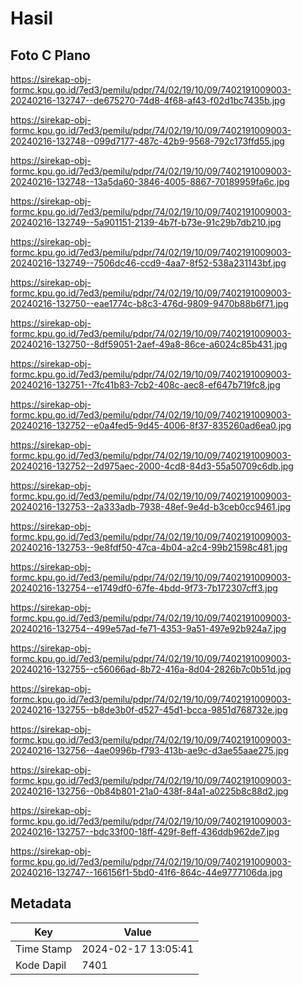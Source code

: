 # Hasil

## Foto C Plano

https://sirekap-obj-formc.kpu.go.id/7ed3/pemilu/pdpr/74/02/19/10/09/7402191009003-20240216-132747--de675270-74d8-4f68-af43-f02d1bc7435b.jpg

https://sirekap-obj-formc.kpu.go.id/7ed3/pemilu/pdpr/74/02/19/10/09/7402191009003-20240216-132748--099d7177-487c-42b9-9568-792c173ffd55.jpg

https://sirekap-obj-formc.kpu.go.id/7ed3/pemilu/pdpr/74/02/19/10/09/7402191009003-20240216-132748--13a5da60-3846-4005-8867-70189959fa6c.jpg

https://sirekap-obj-formc.kpu.go.id/7ed3/pemilu/pdpr/74/02/19/10/09/7402191009003-20240216-132749--5a901151-2139-4b7f-b73e-91c29b7db210.jpg

https://sirekap-obj-formc.kpu.go.id/7ed3/pemilu/pdpr/74/02/19/10/09/7402191009003-20240216-132749--7506dc46-ccd9-4aa7-8f52-538a231143bf.jpg

https://sirekap-obj-formc.kpu.go.id/7ed3/pemilu/pdpr/74/02/19/10/09/7402191009003-20240216-132750--eae1774c-b8c3-476d-9809-9470b88b6f71.jpg

https://sirekap-obj-formc.kpu.go.id/7ed3/pemilu/pdpr/74/02/19/10/09/7402191009003-20240216-132750--8df59051-2aef-49a8-86ce-a6024c85b431.jpg

https://sirekap-obj-formc.kpu.go.id/7ed3/pemilu/pdpr/74/02/19/10/09/7402191009003-20240216-132751--7fc41b83-7cb2-408c-aec8-ef647b719fc8.jpg

https://sirekap-obj-formc.kpu.go.id/7ed3/pemilu/pdpr/74/02/19/10/09/7402191009003-20240216-132752--e0a4fed5-9d45-4006-8f37-835260ad6ea0.jpg

https://sirekap-obj-formc.kpu.go.id/7ed3/pemilu/pdpr/74/02/19/10/09/7402191009003-20240216-132752--2d975aec-2000-4cd8-84d3-55a50709c6db.jpg

https://sirekap-obj-formc.kpu.go.id/7ed3/pemilu/pdpr/74/02/19/10/09/7402191009003-20240216-132753--2a333adb-7938-48ef-9e4d-b3ceb0cc9461.jpg

https://sirekap-obj-formc.kpu.go.id/7ed3/pemilu/pdpr/74/02/19/10/09/7402191009003-20240216-132753--9e8fdf50-47ca-4b04-a2c4-99b21598c481.jpg

https://sirekap-obj-formc.kpu.go.id/7ed3/pemilu/pdpr/74/02/19/10/09/7402191009003-20240216-132754--e1749df0-67fe-4bdd-9f73-7b172307cff3.jpg

https://sirekap-obj-formc.kpu.go.id/7ed3/pemilu/pdpr/74/02/19/10/09/7402191009003-20240216-132754--499e57ad-fe71-4353-9a51-497e92b924a7.jpg

https://sirekap-obj-formc.kpu.go.id/7ed3/pemilu/pdpr/74/02/19/10/09/7402191009003-20240216-132755--c56066ad-8b72-416a-8d04-2826b7c0b51d.jpg

https://sirekap-obj-formc.kpu.go.id/7ed3/pemilu/pdpr/74/02/19/10/09/7402191009003-20240216-132755--b8de3b0f-d527-45d1-bcca-9851d768732e.jpg

https://sirekap-obj-formc.kpu.go.id/7ed3/pemilu/pdpr/74/02/19/10/09/7402191009003-20240216-132756--4ae0996b-f793-413b-ae9c-d3ae55aae275.jpg

https://sirekap-obj-formc.kpu.go.id/7ed3/pemilu/pdpr/74/02/19/10/09/7402191009003-20240216-132756--0b84b801-21a0-438f-84a1-a0225b8c88d2.jpg

https://sirekap-obj-formc.kpu.go.id/7ed3/pemilu/pdpr/74/02/19/10/09/7402191009003-20240216-132757--bdc33f00-18ff-429f-8eff-436ddb962de7.jpg

https://sirekap-obj-formc.kpu.go.id/7ed3/pemilu/pdpr/74/02/19/10/09/7402191009003-20240216-132747--166156f1-5bd0-41f6-864c-44e9777106da.jpg


## Metadata

| Key        | Value               |
| ---------- | ------------------- |
| Time Stamp | 2024-02-17 13:05:41 |
| Kode Dapil | 7401                |



